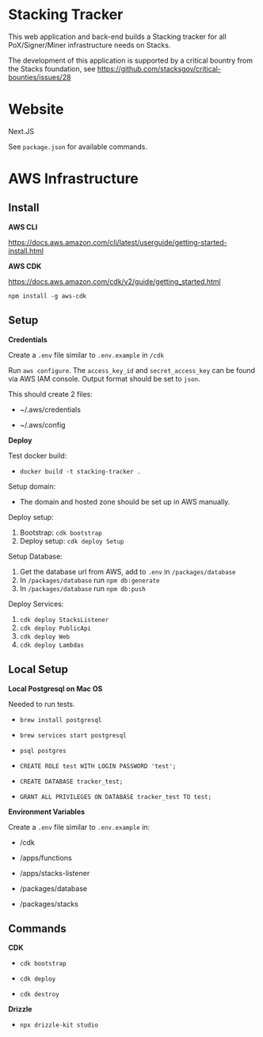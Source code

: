 # Stacking Tracker

This web application and back-end builds a Stacking tracker for all PoX/Signer/Miner infrastructure needs on Stacks.

The development of this application is supported by a critical bountry from the Stacks foundation, see https://github.com/stacksgov/critical-bounties/issues/28

# Website

Next.JS

See `package.json` for available commands.

# AWS Infrastructure

## Install

**AWS CLI**

https://docs.aws.amazon.com/cli/latest/userguide/getting-started-install.html

**AWS CDK**

https://docs.aws.amazon.com/cdk/v2/guide/getting_started.html

`npm install -g aws-cdk`

## Setup

**Credentials**

Create a `.env` file similar to `.env.example` in `/cdk`

Run `aws configure`. The `access_key_id` and `secret_access_key` can be found via AWS IAM console. Output format should be set to `json`.

This should create 2 files:

- ~/.aws/credentials

- ~/.aws/config

**Deploy**

Test docker build:

- `docker build -t stacking-tracker .`

Setup domain:

- The domain and hosted zone should be set up in AWS manually.

Deploy setup:

1.  Bootstrap: `cdk bootstrap`
2.  Deploy setup: `cdk deploy Setup`

Setup Database:

1.  Get the database url from AWS, add to `.env` in `/packages/database`
2.  In `/packages/database` run `npm db:generate`
3.  In `/packages/database` run `npm db:push`

Deploy Services:

1.  `cdk deploy StacksListener`
2.  `cdk deploy PublicApi`
3.  `cdk deploy Web`
4.  `cdk deploy Lambdas`

## Local Setup

**Local Postgresql on Mac OS**

Needed to run tests.

- `brew install postgresql`

- `brew services start postgresql`

- `psql postgres`

- `CREATE ROLE test WITH LOGIN PASSWORD 'test';`

- `CREATE DATABASE tracker_test;`

- `GRANT ALL PRIVILEGES ON DATABASE tracker_test TO test;`

**Environment Variables**

Create a `.env` file similar to `.env.example` in:

- /cdk

- /apps/functions

- /apps/stacks-listener

- /packages/database

- /packages/stacks

## Commands

**CDK**

- `cdk bootstrap`

- `cdk deploy`

- `cdk destroy`

**Drizzle**

- `npx drizzle-kit studio`
